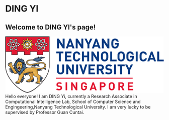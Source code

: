 # DING YI                                      
## Welcome to DING YI's page!
![Image](https://raw.githubusercontent.com/DINGYISCSE/DINGYISCSE.github.io/master/logo.png)
Hello everyone! I am DING Yi, currently a Research Associate in Computational Intelligence Lab, School of Computer Science and Engingeering,Nanyang Technological University. I am very lucky to be supervised by Professor Guan Cuntai.


